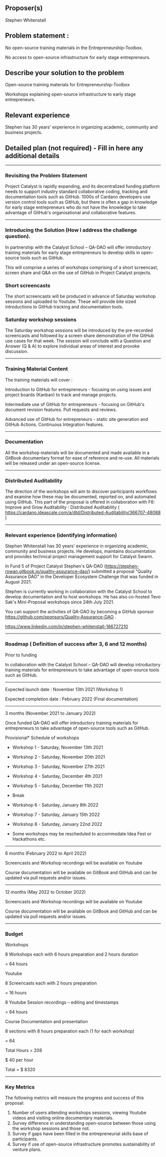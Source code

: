 ## Proposer(s)
Stephen Whitenstall

## Problem statement :

No open-source training materials in the Entrepreneurship-Toolbox.

No access to open-source infrastructure for early stage entrepreneurs.

## Describe your solution to the problem

Open-source training materials for Entrepreneurship-Toolbox

Workshops explaining open-source infrastructure to early stage entrepreneurs.

## Relevant experience

Stephen has 30 years' experience in organizing academic, community and business projects.

## Detailed plan (not required) - Fill in here any additional details

---------------------------------------------------------------------------------------------------------

### Revisiting the Problem Statement

Project Catalyst is rapidly expanding, and its decentralized funding platform needs to support industry standard collaborative coding, tracking and documentation tools such as GitHub. 1000s of Cardano developers use version control tools such as GitHub, but there is often a gap in knowledge for early stage entrepreneurs who do not have the knowledge to take advantage of GitHub's organisational and collaborative features.

---------------------------------------------------------------------------------------------------------

### Introducing the Solution (How I address the challenge question).

In partnership with the Catalyst School – QA-DAO will offer introductory training materials for early stage entrepreneurs to develop skills in open-source tools such as GitHub.

This will comprise a series of workshops comprising of a short screencast, screen share and Q&A on the use of GitHub in Project Catalyst projects.

### Short screencasts

The short screencasts will be produced in advance of Saturday workshop sessions and uploaded to Youtube. These will provide bite sized introductions to GitHub tracking and documentation tools.

### Saturday workshop sessions

The Saturday workshop sessions will be introduced by the pre-recorded screencasts and followed by a screen share demonstration of the GitHub use cases for that week. The session will conclude with a Question and Answer (Q & A) to explore individual areas of interest and provoke discussion.

---------------------------------------------------------------------------------------------------------

### Training Material Content

The training materials will cover :

Introduction to GitHub for entrepreneurs - focusing on using issues and project boards (Kanban) to track and manage projects.‌

Intermediate use of GitHub for entrepreneurs - focusing on GitHub's document revision features. Pull requests and reviews.‌

Advanced use of GitHub for entrepreneurs - static site generation and GitHub Actions. Continuous Integration features.

---------------------------------------------------------------------------------------------------------

### Documentation

All the workshop materials will be documented and made available in a GitBook documentary format for ease of reference and re-use. All materials will be released under an open-source license.

---------------------------------------------------------------------------------------------------------

### Distributed Auditability

The direction of the workshops will aim to discover participants workflows and examine how these may be documented, reported on, and automated using GitHub. This part of the proposal is offered in collaboration with F6: Improve and Grow Auditability : Distributed Auditability ( https://cardano.ideascale.com/a/dtd/Distributed-Auditability/366707-48088 )

---------------------------------------------------------------------------------------------------------

### Relevant experience (identifying information)

Stephen Whitenstall has 30 years' experience in organizing academic, community and business projects. He develops, maintains documentation and provides technical project management support for Catalyst Swarm.

In Fund 5 of Project Catalyst Stephen's QA-DAO (https://stephen-rowan.gitbook.io/quality-assurance-dao/) submitted a proposal "Quality Assurance DAO" in the Developer Ecosystem Challenge that was funded in August 2021.

Stephen is currently working in collaboration with the Catalyst School to develop documentation and to host workshops. He has also co-hosted Tevo Sak's Mini-Proposal workshops since 24th July 2021.

You can support the activities of QA-DAO by becoming a GitHub sponsor https://github.com/sponsors/Quality-Assurance-DAO .

https://www.linkedin.com/in/stephen-whitenstall-166727210

---------------------------------------------------------------------------------------------------------

### Roadmap ( Definition of success after 3, 6 and 12 months)

Prior to funding

In collaboration with the Catalyst School – QA-DAO will develop introductory training materials for entrepreneurs to take advantage of open-source tools such as GitHub.

---------------------------------------------------------------------------------------------------------

Expected launch date : November 13th 2021 (Workshop 1)

Expected completion date : February 2022 (Final documentation)

---------------------------------------------------------------------------------------------------------

3 months (November 2021 to January 2022)

Once funded QA-DAO will offer introductory training materials for entrepreneurs to take advantage of open-source tools such as GitHub.

Provisional* Schedule of workshops

- Workshop 1 - Saturday, November 13th 2021

- Workshop 2 - Saturday, November 20th 2021

- Workshop 3 - Saturday, November 27th 2021

- Workshop 4 - Saturday, December 4th 2021

- Workshop 5 - Saturday, December 11th 2021

- Break

- Workshop 6 - Saturday, January 8th 2022

- Workshop 7 - Saturday, January 15th 2022

- Workshop 8 - Saturday, January 22nd 2022

* Some workshops may be rescheduled to accommodate Idea Fest or Hackathons etc.

---------------------------------------------------------------------------------------------------------

6 months (February 2022 to April 2022)

Screencasts and Workshop recordings will be available on Youtube

Course documentation will be available on GitBook and GitHub and can be updated via pull requests and/or issues.

---------------------------------------------------------------------------------------------------------

12 months (May 2022 to October 2022)

Screencasts and Workshop recordings will be available on Youtube

Course documentation will be available on GitBook and GitHub and can be updated via pull requests and/or issues.

---------------------------------------------------------------------------------------------------------

### Budget

Workshops

8 Workshops each with 6 hours preparation and 2 hours duration

= 64 hours

Youtube

8 Screencasts each with 2 hours preparation

= 16 hours

8 Youtube Session recordings – editing and timestamps

= 64 hours

Course Documentation and presentation

8 sections with 8 hours preparation each (1 for each workshop)

= 64

Total Hours = 208

$ 40 per hour

Total = $ 8320

---------------------------------------------------------------------------------------------------------

### Key Metrics

The following metrics will measure the progress and success of this proposal:

1) Number of users attending workshops sessions, viewing Youtube videos and visiting online documentary materials.
2) Survey difference in understanding open-source between those using the workshop sessions and those not.
3) Survey if gaps have been filled in the entrepreneurial skills base of participants.
4) Survey if use of open-source infrastructure promotes sustainability of venture plans.

 
